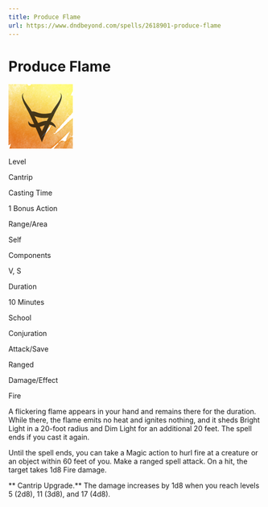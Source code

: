 ```yaml
---
title: Produce Flame
url: https://www.dndbeyond.com/spells/2618901-produce-flame
---
```


# Produce Flame

![Produce Flame](produce-flame.png)

Level

Cantrip

Casting Time

1 Bonus Action

Range/Area

Self

Components

V, S

Duration

10 Minutes

School

Conjuration

Attack/Save

Ranged

Damage/Effect

Fire

A flickering flame appears in your hand and remains there for the duration. While there, the flame emits no heat and ignites nothing, and it sheds Bright Light in a 20-foot radius and Dim Light for an additional 20 feet. The spell ends if you cast it again.

Until the spell ends, you can take a Magic action to hurl fire at a creature or an object within 60 feet of you. Make a ranged spell attack. On a hit, the target takes 1d8 Fire damage.

** Cantrip Upgrade.** The damage increases by 1d8 when you reach levels 5 (2d8), 11 (3d8), and 17 (4d8).
